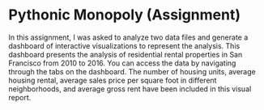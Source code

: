 # Pythonic Monopoly (Assignment)
In this assignment, I was asked to analyze two data files and generate a dashboard of interactive visualizations to represent the analysis.
This dashboard presents the analysis of residential rental properties in San Francisco from 2010 to 2016. You can access the data by navigating through the tabs on the dashboard. The number of housing units, average housing rental, average sales price per square foot in different neighborhoods, and average gross rent have been included in this visual report.
